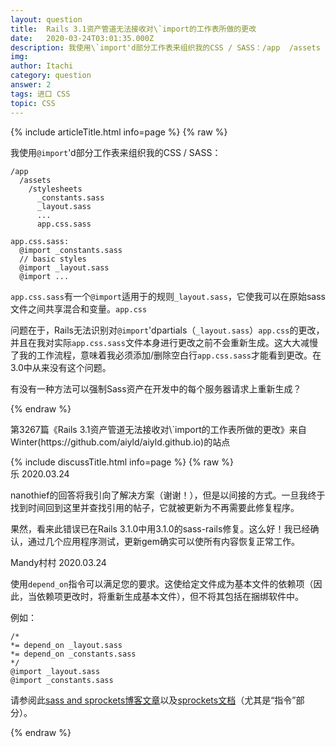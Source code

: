 ```yaml
---
layout: question
title:  Rails 3.1资产管道无法接收对\`import的工作表所做的更改
date:   2020-03-24T03:01:35.000Z
description: 我使用\`import'd部分工作表来组织我的CSS / SASS：/app  /assets    /stylesheets      _con...
img: 
author: Itachi
category: question
answer: 2
tags: 进口 CSS
topic: CSS
---
```

<div class="article-root">
  <div class="article">
    {% include articleTitle.html info=page %}
    {% raw %}
    <div class="article-content"><p><font style="vertical-align: inherit;"><font style="vertical-align: inherit;">我使用</font></font><code>@import</code><font style="vertical-align: inherit;"><font style="vertical-align: inherit;">'d部分工作表来组织我的CSS / SASS：</font></font></p>

<pre><code>/app<font></font>
  /assets<font></font>
    /stylesheets<font></font>
      _constants.sass<font></font>
      _layout.sass<font></font>
      ...<font></font>
      app.css.sass<font></font>
<font></font>
app.css.sass:<font></font>
  @import _constants.sass<font></font>
  // basic styles<font></font>
  @import _layout.sass<font></font>
  @import ...<font></font>
</code></pre>

<p><code>app.css.sass</code><font style="vertical-align: inherit;"><font style="vertical-align: inherit;">有一个</font></font><code>@import</code><font style="vertical-align: inherit;"><font style="vertical-align: inherit;">适用于</font><font style="vertical-align: inherit;">的</font><font style="vertical-align: inherit;">规则</font></font><code>_layout.sass</code><font style="vertical-align: inherit;"><font style="vertical-align: inherit;">，它使我可以在原始sass文件之间共享混合和变量。</font></font><code>app.css</code></p>

<p><font style="vertical-align: inherit;"><font style="vertical-align: inherit;">问题在于，Rails无法识别对</font></font><code>@import</code><font style="vertical-align: inherit;"><font style="vertical-align: inherit;">'dpartials（</font></font><code>_layout.sass</code><font style="vertical-align: inherit;"><font style="vertical-align: inherit;">）</font></font><code>app.css</code><font style="vertical-align: inherit;"><font style="vertical-align: inherit;">的更改，并且在我对实际</font></font><code>app.css.sass</code><font style="vertical-align: inherit;"><font style="vertical-align: inherit;">文件本身</font><font style="vertical-align: inherit;">进行更改之前</font><font style="vertical-align: inherit;">不会重新生成</font><font style="vertical-align: inherit;">。</font><font style="vertical-align: inherit;">这大大减慢了我的工作流程，意味着我必须添加/删除空白行</font></font><code>app.css.sass</code><font style="vertical-align: inherit;"><font style="vertical-align: inherit;">才能看到更改。</font><font style="vertical-align: inherit;">在3.0中从来没有这个问题。</font></font></p>

<p><font style="vertical-align: inherit;"><font style="vertical-align: inherit;">有没有一种方法可以强制Sass资产在开发中的每个服务器请求上重新生成？</font></font></p></div>
    {% endraw %}
  </div>
  <p class="winter_mark">第3267篇《Rails 3.1资产管道无法接收对\`import的工作表所做的更改》来自Winter(https://github.com/aiyld/aiyld.github.io)的站点</p>
  <div class="discuss-wrapper">
    {% include discussTitle.html info=page %}
    {% raw %}
    <div class="discuss-item">
        <div class="discuss-parent">
          <div class="discuss-meta">
            <span class="discuss-user">乐</span>
            <span class="discuss-time">2020.03.24</span>
          </div>
          <div class="discuss-comment"><p><font style="vertical-align: inherit;"><font style="vertical-align: inherit;">nanothief的回答将我引向了解决方案（谢谢！），但是以间接的方式。</font><font style="vertical-align: inherit;">一旦我终于找到时间回到这里并查找引用的帖子，它就被更新为不再需要此修复程序。</font></font></p>

<p><font style="vertical-align: inherit;"><font style="vertical-align: inherit;">果然，看来此错误已在Rails 3.1.0中用3.1.0的sass-rails修复。</font><font style="vertical-align: inherit;">这么好！</font><font style="vertical-align: inherit;">我已经确认，通过几个应用程序测试，更新gem确实可以使所有内容恢复正常工作。</font></font></p></div>
        </div></div><div class="discuss-item">
        <div class="discuss-parent">
          <div class="discuss-meta">
            <span class="discuss-user">Mandy村村</span>
            <span class="discuss-time">2020.03.24</span>
          </div>
          <div class="discuss-comment"><p><font style="vertical-align: inherit;"><font style="vertical-align: inherit;">使用</font></font><code>depend_on</code><font style="vertical-align: inherit;"><font style="vertical-align: inherit;">指令可以满足您的要求。</font><font style="vertical-align: inherit;">这使给定文件成为基本文件的依赖项（因此，当依赖项更改时，将重新生成基本文件），但不将其包括在捆绑软件中。</font></font></p>

<p><font style="vertical-align: inherit;"><font style="vertical-align: inherit;">例如：</font></font></p>

<pre><code>/*<font></font>
*= depend_on _layout.sass<font></font>
*= depend_on _constants.sass<font></font>
*/<font></font>
@import _layout.sass<font></font>
@import _constants.sass<font></font>
</code></pre>

<p><font style="vertical-align: inherit;"><font style="vertical-align: inherit;">请参阅此</font></font><a href="http://rule52.com/2011/06/sass-and-sprockets-for-rails-31/"><font style="vertical-align: inherit;"><font style="vertical-align: inherit;">sass and sprockets博客文章</font></font></a><font style="vertical-align: inherit;"><font style="vertical-align: inherit;">以及</font></font><a href="https://github.com/sstephenson/sprockets"><font style="vertical-align: inherit;"><font style="vertical-align: inherit;">sprockets文档</font></font></a><font style="vertical-align: inherit;"><font style="vertical-align: inherit;">（尤其是“指令”部分）。</font></font></p></div>
        </div></div>
    {% endraw %}
  </div>
<div>
